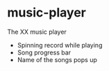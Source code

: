 # music-player
The XX music player

- Spinning record while playing
- Song progress bar
- Name of the songs pops up
